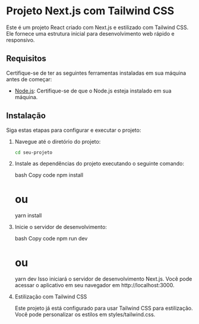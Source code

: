# Projeto Next.js com Tailwind CSS

Este é um projeto React criado com Next.js e estilizado com Tailwind CSS. Ele fornece uma estrutura inicial para desenvolvimento web rápido e responsivo.

## Requisitos

Certifique-se de ter as seguintes ferramentas instaladas em sua máquina antes de começar:

- [Node.js](https://nodejs.org/): Certifique-se de que o Node.js esteja instalado em sua máquina.

## Instalação

Siga estas etapas para configurar e executar o projeto:

1. Navegue até o diretório do projeto:

    ```bash
    cd seu-projeto
    
2. Instale as dependências do projeto executando o seguinte comando:

    bash
    Copy code
    npm install
    # ou
    yarn install

3. Inicie o servidor de desenvolvimento:

    bash
    Copy code
    npm run dev
    # ou
    yarn dev
    Isso iniciará o servidor de desenvolvimento Next.js. Você pode acessar o aplicativo em seu navegador em http://localhost:3000.

4. Estilização com Tailwind CSS

    Este projeto já está configurado para usar Tailwind CSS para estilização. Você pode personalizar os estilos em styles/tailwind.css.


